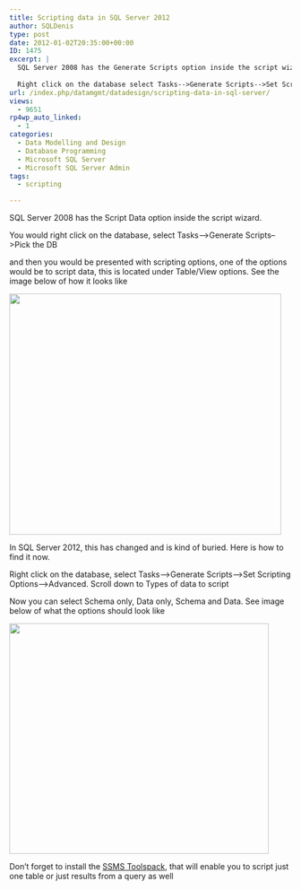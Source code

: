 ```yaml
---
title: Scripting data in SQL Server 2012
author: SQLDenis
type: post
date: 2012-01-02T20:35:00+00:00
ID: 1475
excerpt: |
  SQL Server 2008 has the Generate Scripts option inside the script wizard. In SQL Server 2012, this has changed and is kind of buried. Here is how to find it now
  
  Right click on the database select Tasks-->Generate Scripts-->Set Scripting Options-->Adv&hellip;
url: /index.php/datamgmt/datadesign/scripting-data-in-sql-server/
views:
  - 9651
rp4wp_auto_linked:
  - 1
categories:
  - Data Modelling and Design
  - Database Programming
  - Microsoft SQL Server
  - Microsoft SQL Server Admin
tags:
  - scripting

---
```

SQL Server 2008 has the Script Data option inside the script wizard. 

You would right click on the database, select Tasks&#8211;>Generate Scripts&#8211;>Pick the DB
  
and then you would be presented with scripting options, one of the options would be to script data, this is located under Table/View options. See the image below of how it looks like

<div class="image_block">
  <a href="/wp-content/uploads/users/SQLDenis/ScriptWizard2008.png?mtime=1325606711"><img alt="" src="/wp-content/uploads/users/SQLDenis/ScriptWizard2008.png?mtime=1325606711" width="485" height="430" /></a>
</div>

In SQL Server 2012, this has changed and is kind of buried. Here is how to find it now.

Right click on the database, select Tasks&#8211;>Generate Scripts&#8211;>Set Scripting Options&#8211;>Advanced. Scroll down to Types of data to script

Now you can select Schema only, Data only, Schema and Data. See image below of what the options should look like

<div class="image_block">
  <a href="/wp-content/uploads/blogs/DataMgmt/Denis/scriptData.PNG?mtime=1325543364"><img alt="" src="/wp-content/uploads/blogs/DataMgmt/Denis/scriptData.PNG?mtime=1325543364" width="463" height="411" /></a>
</div>

Don&#8217;t forget to install the [SSMS Toolspack][1], that will enable you to script just one table or just results from a query as well

 [1]: http://www.ssmstoolspack.com/